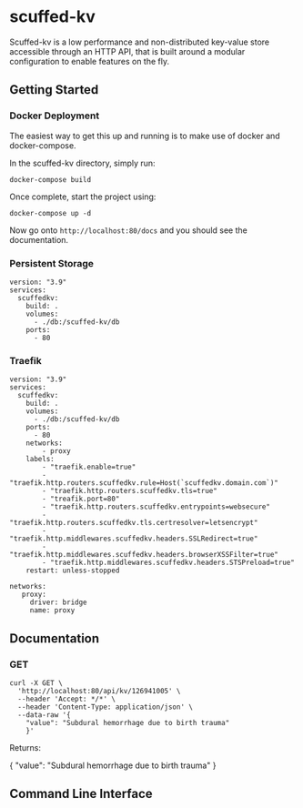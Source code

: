 # scuffed-kv

Scuffed-kv is a low performance and non-distributed key-value store accessible through an HTTP API, that is built around a modular configuration to enable features on the fly.

## Getting Started

### Docker Deployment

The easiest way to get this up and running is to make use of docker and docker-compose.

In the scuffed-kv directory, simply run:

```
docker-compose build
```

Once complete, start the project using:

```
docker-compose up -d
```

Now go onto `http://localhost:80/docs` and you should see the documentation.


### Persistent Storage

```
version: "3.9"
services:
  scuffedkv:
    build: .
    volumes:
      - ./db:/scuffed-kv/db
    ports:
      - 80
```


### Traefik

```
version: "3.9"
services:
  scuffedkv:
    build: .
    volumes:
      - ./db:/scuffed-kv/db
    ports:
      - 80
    networks:
        - proxy
    labels:
        - "traefik.enable=true"
        - "traefik.http.routers.scuffedkv.rule=Host(`scuffedkv.domain.com`)"
        - "traefik.http.routers.scuffedkv.tls=true"
        - "treafik.port=80"
        - "traefik.http.routers.scuffedkv.entrypoints=websecure"
        - "traefik.http.routers.scuffedkv.tls.certresolver=letsencrypt"
        - "traefik.http.middlewares.scuffedkv.headers.SSLRedirect=true"
        - "traefik.http.middlewares.scuffedkv.headers.browserXSSFilter=true"
        - "traefik.http.middlewares.scuffedkv.headers.STSPreload=true"
    restart: unless-stopped

networks:
   proxy:
     driver: bridge
     name: proxy
```

## Documentation

### GET

```
curl -X GET \
  'http://localhost:80/api/kv/126941005' \
  --header 'Accept: */*' \
  --header 'Content-Type: application/json' \
  --data-raw '{
    "value": "Subdural hemorrhage due to birth trauma"
    }'
```

Returns:

{
  "value": "Subdural hemorrhage due to birth trauma"
}

## Command Line Interface
